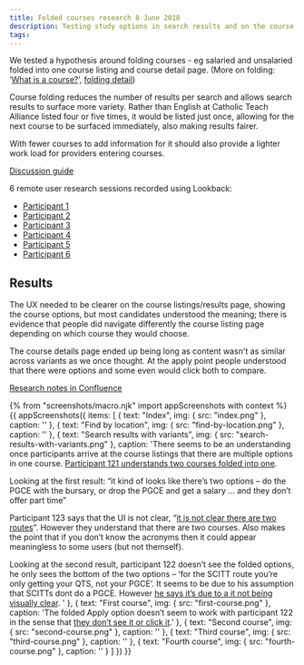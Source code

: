 ```yaml
---
title: Folded courses research 8 June 2018
description: Testing study options in search results and on the course information page.
tags:
---
```


We tested a hypothesis around folding courses - eg salaried and unsalaried folded into one course listing and course detail page. (More on folding: ‘[What is a course?](/publish-teacher-training-courses/what-is-a-course)’, [folding detail](/publish-teacher-training-courses/imported-from-ucas))

Course folding reduces the number of results per search and allows search results to surface more variety. Rather than English at Catholic Teach Alliance listed four or five times, it would be listed just once, allowing for the next course to be surfaced immediately, also making results fairer.

With fewer courses to add information for it should also provide a lighter work load for providers entering courses.

[Discussion guide](https://docs.google.com/document/d/1bKRxKlHHSVm9lZ4vJHxOoJpYkklJiz51oukQ7tsG4N0/edit?usp=sharing)

6 remote user research sessions recorded using Lookback:

*   [Participant 1](https://lookback.io/watch/kw8NGRosYvft9yM3G)
*   [Participant 2](https://lookback.io/watch/fNgMHR8TLkg3d2Kr2)
*   [Participant 3](https://lookback.io/watch/FuAzAMcbq9LcCswXv)
*   [Participant 4](https://lookback.io/watch/kH3oS3z8nAoWMsJ8B)
*   [Participant 5](https://lookback.io/watch/Z3nCygSqTdw3agSGh)
*   [Participant 6](https://lookback.io/watch/8QnFPjo5LYrFdFBdd)

## Results

The UX needed to be clearer on the course listings/results page, showing the course options, but most candidates understood the meaning; there is evidence that people did navigate differently the course listing page depending on which course they would choose.

The course details page ended up being long as content wasn't as similar across variants as we once thought. At the apply point people understood that there were options and some even would click both to compare.

[Research notes in Confluence](https://dfedigital.atlassian.net/wiki/spaces/BaT/pages/445317125/Folded+courses)

{% from "screenshots/macro.njk" import appScreenshots with context %}
{{ appScreenshots({
  items: [
    {
      text: "Index",
      img: { src: "index.png" },
      caption: ''
    },
    {
      text: "Find by location",
      img: { src: "find-by-location.png" },
      caption: ''
    },
    {
      text: "Search results with variants",
      img: { src: "search-results-with-variants.png" },
      caption: 'There seems to be an understanding once participants arrive at the course listings that there are multiple options in one course. [Participant 121 understands two courses folded into one](https://lookback.io/watch/8QnFPjo5LYrFdFBdd?t=22m16.5s-26m58s).

Looking at the first result: “it kind of looks like there’s two options – do the PGCE with the bursary, or drop the PGCE and get a salary … and they don’t offer part time”

Participant 123 says that the UI is not clear, “[it is not clear there are two routes](https://lookback.io/watch/kH3oS3z8nAoWMsJ8B?t=28m39.7s-34m42s)”. However they understand that there are two courses. Also makes the point that if you don’t know the acronyms then it could appear meaningless to some users (but not themself).

Looking at the second result, participant 122 doesn’t see the folded options, he only sees the bottom of the two options – ‘for the SCITT route you’re only getting your QTS, not your PGCE’. It seems to be due to his assumption that SCITTs dont do a PGCE. However [he says it’s due to a it not being visually clear](https://lookback.io/watch/Z3nCygSqTdw3agSGh?t=17m50.8s-22m24s).
'
    },
    {
      text: "First course",
      img: { src: "first-course.png" },
      caption: 'The folded Apply option doesn’t seem to work with participant 122 in the sense that [they don’t see it or click it](https://lookback.io/watch/Z3nCygSqTdw3agSGh?t=31m11.7s-35m45s).'
    },
    {
      text: "Second course",
      img: { src: "second-course.png" },
      caption: ''
    },
    {
      text: "Third course",
      img: { src: "third-course.png" },
      caption: ''
    },
    {
      text: "Fourth course",
      img: { src: "fourth-course.png" },
      caption: ''
    }
  ]
}) }}
